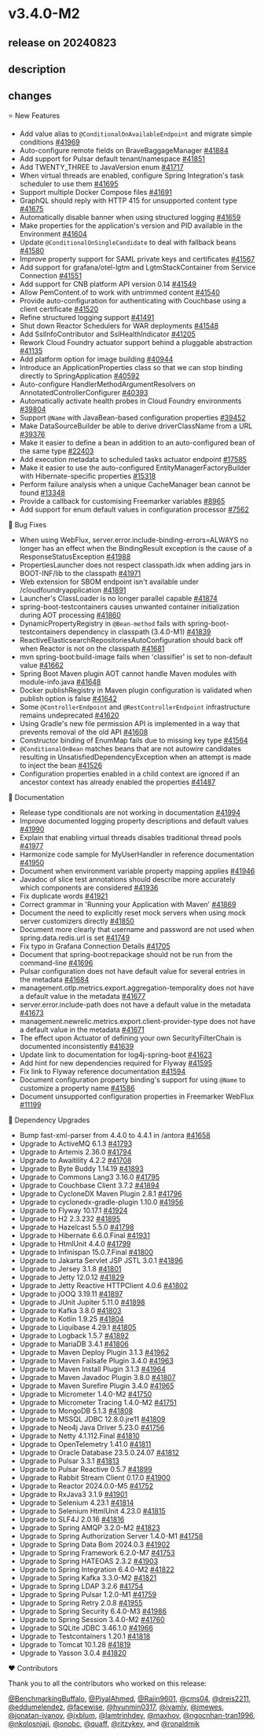 # v3.4.0-M2

## release on 20240823

## description

## changes

⭐ New Features

* Add value alias to <code>@ConditionalOnAvailableEndpoint</code> and migrate simple conditions <a href="https://github.com/spring-projects/spring-boot/issues/41969" data-hovercard-type="issue" data-hovercard-url="/spring-projects/spring-boot/issues/41969/hovercard">#41969</a>
* Auto-configure remote fields on BraveBaggageManager <a href="https://github.com/spring-projects/spring-boot/issues/41884" data-hovercard-type="issue" data-hovercard-url="/spring-projects/spring-boot/issues/41884/hovercard">#41884</a>
* Add support for Pulsar default tenant/namespace <a href="https://github.com/spring-projects/spring-boot/pull/41851" data-hovercard-type="pull_request" data-hovercard-url="/spring-projects/spring-boot/pull/41851/hovercard">#41851</a>
* Add TWENTY_THREE to JavaVersion enum <a href="https://github.com/spring-projects/spring-boot/issues/41717" data-hovercard-type="issue" data-hovercard-url="/spring-projects/spring-boot/issues/41717/hovercard">#41717</a>
* When virtual threads are enabled, configure Spring Integration's task scheduler to use them <a href="https://github.com/spring-projects/spring-boot/pull/41695" data-hovercard-type="pull_request" data-hovercard-url="/spring-projects/spring-boot/pull/41695/hovercard">#41695</a>
* Support multiple Docker Compose files <a href="https://github.com/spring-projects/spring-boot/issues/41691" data-hovercard-type="issue" data-hovercard-url="/spring-projects/spring-boot/issues/41691/hovercard">#41691</a>
* GraphQL should reply with HTTP 415 for unsupported content type <a href="https://github.com/spring-projects/spring-boot/issues/41675" data-hovercard-type="issue" data-hovercard-url="/spring-projects/spring-boot/issues/41675/hovercard">#41675</a>
* Automatically disable banner when using structured logging <a href="https://github.com/spring-projects/spring-boot/issues/41659" data-hovercard-type="issue" data-hovercard-url="/spring-projects/spring-boot/issues/41659/hovercard">#41659</a>
* Make properties for the application's version and PID available in the Environment <a href="https://github.com/spring-projects/spring-boot/issues/41604" data-hovercard-type="issue" data-hovercard-url="/spring-projects/spring-boot/issues/41604/hovercard">#41604</a>
* Update <code>@ConditionalOnSingleCandidate</code> to deal with fallback beans <a href="https://github.com/spring-projects/spring-boot/issues/41580" data-hovercard-type="issue" data-hovercard-url="/spring-projects/spring-boot/issues/41580/hovercard">#41580</a>
* Improve property support for SAML private keys and certificates <a href="https://github.com/spring-projects/spring-boot/issues/41567" data-hovercard-type="issue" data-hovercard-url="/spring-projects/spring-boot/issues/41567/hovercard">#41567</a>
* Add support for grafana/otel-lgtm and LgtmStackContainer from Service Connection <a href="https://github.com/spring-projects/spring-boot/pull/41551" data-hovercard-type="pull_request" data-hovercard-url="/spring-projects/spring-boot/pull/41551/hovercard">#41551</a>
* Add support for CNB platform API version 0.14 <a href="https://github.com/spring-projects/spring-boot/issues/41549" data-hovercard-type="issue" data-hovercard-url="/spring-projects/spring-boot/issues/41549/hovercard">#41549</a>
* Allow PemContent.of to work with untrimmed content <a href="https://github.com/spring-projects/spring-boot/issues/41540" data-hovercard-type="issue" data-hovercard-url="/spring-projects/spring-boot/issues/41540/hovercard">#41540</a>
* Provide auto-configuration for authenticating with Couchbase using a client certificate <a href="https://github.com/spring-projects/spring-boot/issues/41520" data-hovercard-type="issue" data-hovercard-url="/spring-projects/spring-boot/issues/41520/hovercard">#41520</a>
* Refine structured logging support <a href="https://github.com/spring-projects/spring-boot/issues/41491" data-hovercard-type="issue" data-hovercard-url="/spring-projects/spring-boot/issues/41491/hovercard">#41491</a>
* Shut down Reactor Schedulers for WAR deployments <a href="https://github.com/spring-projects/spring-boot/issues/41548" data-hovercard-type="issue" data-hovercard-url="/spring-projects/spring-boot/issues/41548/hovercard">#41548</a>
* Add SslInfoContributor and SslHealthIndicator <a href="https://github.com/spring-projects/spring-boot/pull/41205" data-hovercard-type="pull_request" data-hovercard-url="/spring-projects/spring-boot/pull/41205/hovercard">#41205</a>
* Rework Cloud Foundry actuator support behind a pluggable abstraction <a href="https://github.com/spring-projects/spring-boot/issues/41135" data-hovercard-type="issue" data-hovercard-url="/spring-projects/spring-boot/issues/41135/hovercard">#41135</a>
* Add platform option for image building <a href="https://github.com/spring-projects/spring-boot/issues/40944" data-hovercard-type="issue" data-hovercard-url="/spring-projects/spring-boot/issues/40944/hovercard">#40944</a>
* Introduce an ApplicationProperties class so that we can stop binding directly to SpringApplication <a href="https://github.com/spring-projects/spring-boot/issues/40592" data-hovercard-type="issue" data-hovercard-url="/spring-projects/spring-boot/issues/40592/hovercard">#40592</a>
* Auto-configure HandlerMethodArgumentResolvers on AnnotatedControllerConfigurer <a href="https://github.com/spring-projects/spring-boot/pull/40393" data-hovercard-type="pull_request" data-hovercard-url="/spring-projects/spring-boot/pull/40393/hovercard">#40393</a>
* Automatically activate health probes in Cloud Foundry environments <a href="https://github.com/spring-projects/spring-boot/issues/39804" data-hovercard-type="issue" data-hovercard-url="/spring-projects/spring-boot/issues/39804/hovercard">#39804</a>
* Support <code>@Name</code> with JavaBean-based configuration properties <a href="https://github.com/spring-projects/spring-boot/pull/39452" data-hovercard-type="pull_request" data-hovercard-url="/spring-projects/spring-boot/pull/39452/hovercard">#39452</a>
* Make DataSourceBuilder be able to derive driverClassName from a URL <a href="https://github.com/spring-projects/spring-boot/pull/39376" data-hovercard-type="pull_request" data-hovercard-url="/spring-projects/spring-boot/pull/39376/hovercard">#39376</a>
* Make it easier to define a bean in addition to an auto-configured bean of the same type <a href="https://github.com/spring-projects/spring-boot/issues/22403" data-hovercard-type="issue" data-hovercard-url="/spring-projects/spring-boot/issues/22403/hovercard">#22403</a>
* Add execution metadata to scheduled tasks actuator endpoint <a href="https://github.com/spring-projects/spring-boot/issues/17585" data-hovercard-type="issue" data-hovercard-url="/spring-projects/spring-boot/issues/17585/hovercard">#17585</a>
* Make it easier to use the auto-configured EntityManagerFactoryBuilder with Hibernate-specific properties <a href="https://github.com/spring-projects/spring-boot/issues/15318" data-hovercard-type="issue" data-hovercard-url="/spring-projects/spring-boot/issues/15318/hovercard">#15318</a>
* Perform failure analysis when a unique CacheManager bean cannot be found <a href="https://github.com/spring-projects/spring-boot/issues/13348" data-hovercard-type="issue" data-hovercard-url="/spring-projects/spring-boot/issues/13348/hovercard">#13348</a>
* Provide a callback for customising Freemarker variables <a href="https://github.com/spring-projects/spring-boot/issues/8965" data-hovercard-type="issue" data-hovercard-url="/spring-projects/spring-boot/issues/8965/hovercard">#8965</a>
* Add support for enum default values in configuration processor <a href="https://github.com/spring-projects/spring-boot/issues/7562" data-hovercard-type="issue" data-hovercard-url="/spring-projects/spring-boot/issues/7562/hovercard">#7562</a>

🐞 Bug Fixes

* When using WebFlux, server.error.include-binding-errors=ALWAYS no longer has an effect when the BindingResult exception is the cause of a ResponseStatusException <a href="https://github.com/spring-projects/spring-boot/issues/41988" data-hovercard-type="issue" data-hovercard-url="/spring-projects/spring-boot/issues/41988/hovercard">#41988</a>
* PropertiesLauncher does not respect classpath.idx when adding jars in BOOT-INF/lib to the classpath <a href="https://github.com/spring-projects/spring-boot/issues/41971" data-hovercard-type="issue" data-hovercard-url="/spring-projects/spring-boot/issues/41971/hovercard">#41971</a>
* Web extension for SBOM endpoint isn't available under /cloudfoundryapplication <a href="https://github.com/spring-projects/spring-boot/issues/41891" data-hovercard-type="issue" data-hovercard-url="/spring-projects/spring-boot/issues/41891/hovercard">#41891</a>
* Launcher's ClassLoader is no longer parallel capable <a href="https://github.com/spring-projects/spring-boot/issues/41874" data-hovercard-type="issue" data-hovercard-url="/spring-projects/spring-boot/issues/41874/hovercard">#41874</a>
* spring-boot-testcontainers causes unwanted container initialization during AOT processing <a href="https://github.com/spring-projects/spring-boot/issues/41860" data-hovercard-type="issue" data-hovercard-url="/spring-projects/spring-boot/issues/41860/hovercard">#41860</a>
* DynamicPropertyRegistry in <code>@Bean-method</code> fails with spring-boot-testcontainers dependency in classpath (3.4.0-M1) <a href="https://github.com/spring-projects/spring-boot/issues/41839" data-hovercard-type="issue" data-hovercard-url="/spring-projects/spring-boot/issues/41839/hovercard">#41839</a>
* ReactiveElasticsearchRepositoriesAutoConfiguration should back off when Reactor is not on the classpath <a href="https://github.com/spring-projects/spring-boot/issues/41681" data-hovercard-type="issue" data-hovercard-url="/spring-projects/spring-boot/issues/41681/hovercard">#41681</a>
* mvn spring-boot:build-image fails when 'classifier' is set to non-default value <a href="https://github.com/spring-projects/spring-boot/issues/41662" data-hovercard-type="issue" data-hovercard-url="/spring-projects/spring-boot/issues/41662/hovercard">#41662</a>
* Spring Boot Maven plugin AOT cannot handle Maven modules with module-info.java <a href="https://github.com/spring-projects/spring-boot/issues/41648" data-hovercard-type="issue" data-hovercard-url="/spring-projects/spring-boot/issues/41648/hovercard">#41648</a>
* Docker publishRegistry in Maven plugin configuration is validated when publish option is false <a href="https://github.com/spring-projects/spring-boot/issues/41642" data-hovercard-type="issue" data-hovercard-url="/spring-projects/spring-boot/issues/41642/hovercard">#41642</a>
* Some <code>@ControllerEndpoint</code> and <code>@RestControllerEndpoint</code> infrastructure remains undeprecated <a href="https://github.com/spring-projects/spring-boot/issues/41620" data-hovercard-type="issue" data-hovercard-url="/spring-projects/spring-boot/issues/41620/hovercard">#41620</a>
* Using Gradle's new file permission API is implemented in a way that prevents removal of the old API <a href="https://github.com/spring-projects/spring-boot/issues/41608" data-hovercard-type="issue" data-hovercard-url="/spring-projects/spring-boot/issues/41608/hovercard">#41608</a>
* Constructor binding of EnumMap fails due to missing key type <a href="https://github.com/spring-projects/spring-boot/issues/41564" data-hovercard-type="issue" data-hovercard-url="/spring-projects/spring-boot/issues/41564/hovercard">#41564</a>
* <code>@ConditionalOnBean</code> matches beans that are not autowire candidates resulting in UnsatisfiedDependencyException when an attempt is made to inject the bean <a href="https://github.com/spring-projects/spring-boot/issues/41526" data-hovercard-type="issue" data-hovercard-url="/spring-projects/spring-boot/issues/41526/hovercard">#41526</a>
* Configuration properties enabled in a child context are ignored if an ancestor context has already enabled the properties <a href="https://github.com/spring-projects/spring-boot/issues/41487" data-hovercard-type="issue" data-hovercard-url="/spring-projects/spring-boot/issues/41487/hovercard">#41487</a>

📔 Documentation

* Release type conditionals are not working in documentation <a href="https://github.com/spring-projects/spring-boot/issues/41994" data-hovercard-type="issue" data-hovercard-url="/spring-projects/spring-boot/issues/41994/hovercard">#41994</a>
* Improve documented logging property descriptions and default values <a href="https://github.com/spring-projects/spring-boot/issues/41990" data-hovercard-type="issue" data-hovercard-url="/spring-projects/spring-boot/issues/41990/hovercard">#41990</a>
* Explain that enabling virtual threads disables traditional thread pools <a href="https://github.com/spring-projects/spring-boot/issues/41977" data-hovercard-type="issue" data-hovercard-url="/spring-projects/spring-boot/issues/41977/hovercard">#41977</a>
* Harmonize code sample for MyUserHandler in reference documentation <a href="https://github.com/spring-projects/spring-boot/issues/41950" data-hovercard-type="issue" data-hovercard-url="/spring-projects/spring-boot/issues/41950/hovercard">#41950</a>
* Document when environment variable property mapping applies <a href="https://github.com/spring-projects/spring-boot/issues/41946" data-hovercard-type="issue" data-hovercard-url="/spring-projects/spring-boot/issues/41946/hovercard">#41946</a>
* Javadoc of slice test annotations should describe more accurately which components are considered <a href="https://github.com/spring-projects/spring-boot/issues/41936" data-hovercard-type="issue" data-hovercard-url="/spring-projects/spring-boot/issues/41936/hovercard">#41936</a>
* Fix duplicate words <a href="https://github.com/spring-projects/spring-boot/issues/41921" data-hovercard-type="issue" data-hovercard-url="/spring-projects/spring-boot/issues/41921/hovercard">#41921</a>
* Correct grammar in 'Running your Application with Maven' <a href="https://github.com/spring-projects/spring-boot/issues/41869" data-hovercard-type="issue" data-hovercard-url="/spring-projects/spring-boot/issues/41869/hovercard">#41869</a>
* Document the need to explicitly reset mock servers when using mock server customizers directly <a href="https://github.com/spring-projects/spring-boot/issues/41850" data-hovercard-type="issue" data-hovercard-url="/spring-projects/spring-boot/issues/41850/hovercard">#41850</a>
* Document more clearly that username and password are not used when spring.data.redis.url is set <a href="https://github.com/spring-projects/spring-boot/issues/41749" data-hovercard-type="issue" data-hovercard-url="/spring-projects/spring-boot/issues/41749/hovercard">#41749</a>
* Fix typo in Grafana Connection Details <a href="https://github.com/spring-projects/spring-boot/pull/41705" data-hovercard-type="pull_request" data-hovercard-url="/spring-projects/spring-boot/pull/41705/hovercard">#41705</a>
* Document that spring-boot:repackage should not be run from the command-line <a href="https://github.com/spring-projects/spring-boot/issues/41696" data-hovercard-type="issue" data-hovercard-url="/spring-projects/spring-boot/issues/41696/hovercard">#41696</a>
* Pulsar configuration does not have default value for several entries in the metadata <a href="https://github.com/spring-projects/spring-boot/issues/41684" data-hovercard-type="issue" data-hovercard-url="/spring-projects/spring-boot/issues/41684/hovercard">#41684</a>
* management.otlp.metrics.export.aggregation-temporality does not have a default value in the metadata <a href="https://github.com/spring-projects/spring-boot/issues/41677" data-hovercard-type="issue" data-hovercard-url="/spring-projects/spring-boot/issues/41677/hovercard">#41677</a>
* server.error.include-path does not have a default value in the metadata <a href="https://github.com/spring-projects/spring-boot/issues/41673" data-hovercard-type="issue" data-hovercard-url="/spring-projects/spring-boot/issues/41673/hovercard">#41673</a>
* management.newrelic.metrics.export.client-provider-type does not have a default value in the metadata <a href="https://github.com/spring-projects/spring-boot/issues/41671" data-hovercard-type="issue" data-hovercard-url="/spring-projects/spring-boot/issues/41671/hovercard">#41671</a>
* The effect upon Actuator of defining your own SecurityFilterChain is documented inconsistently <a href="https://github.com/spring-projects/spring-boot/issues/41639" data-hovercard-type="issue" data-hovercard-url="/spring-projects/spring-boot/issues/41639/hovercard">#41639</a>
* Update link to documentation for log4j-spring-boot <a href="https://github.com/spring-projects/spring-boot/issues/41623" data-hovercard-type="issue" data-hovercard-url="/spring-projects/spring-boot/issues/41623/hovercard">#41623</a>
* Add hint for new dependencies required for Flyway <a href="https://github.com/spring-projects/spring-boot/issues/41595" data-hovercard-type="issue" data-hovercard-url="/spring-projects/spring-boot/issues/41595/hovercard">#41595</a>
* Fix link to Flyway reference documentation <a href="https://github.com/spring-projects/spring-boot/issues/41594" data-hovercard-type="issue" data-hovercard-url="/spring-projects/spring-boot/issues/41594/hovercard">#41594</a>
* Document configuration property binding's support for using <code>@Name</code> to customize a property name <a href="https://github.com/spring-projects/spring-boot/issues/41586" data-hovercard-type="issue" data-hovercard-url="/spring-projects/spring-boot/issues/41586/hovercard">#41586</a>
* Document unsupported configuration properties in Freemarker WebFlux <a href="https://github.com/spring-projects/spring-boot/issues/11199" data-hovercard-type="issue" data-hovercard-url="/spring-projects/spring-boot/issues/11199/hovercard">#11199</a>

🔨 Dependency Upgrades

* Bump fast-xml-parser from 4.4.0 to 4.4.1 in /antora <a href="https://github.com/spring-projects/spring-boot/issues/41658" data-hovercard-type="issue" data-hovercard-url="/spring-projects/spring-boot/issues/41658/hovercard">#41658</a>
* Upgrade to ActiveMQ 6.1.3 <a href="https://github.com/spring-projects/spring-boot/issues/41793" data-hovercard-type="issue" data-hovercard-url="/spring-projects/spring-boot/issues/41793/hovercard">#41793</a>
* Upgrade to Artemis 2.36.0 <a href="https://github.com/spring-projects/spring-boot/issues/41794" data-hovercard-type="issue" data-hovercard-url="/spring-projects/spring-boot/issues/41794/hovercard">#41794</a>
* Upgrade to Awaitility 4.2.2 <a href="https://github.com/spring-projects/spring-boot/issues/41708" data-hovercard-type="issue" data-hovercard-url="/spring-projects/spring-boot/issues/41708/hovercard">#41708</a>
* Upgrade to Byte Buddy 1.14.19 <a href="https://github.com/spring-projects/spring-boot/issues/41893" data-hovercard-type="issue" data-hovercard-url="/spring-projects/spring-boot/issues/41893/hovercard">#41893</a>
* Upgrade to Commons Lang3 3.16.0 <a href="https://github.com/spring-projects/spring-boot/issues/41795" data-hovercard-type="issue" data-hovercard-url="/spring-projects/spring-boot/issues/41795/hovercard">#41795</a>
* Upgrade to Couchbase Client 3.7.2 <a href="https://github.com/spring-projects/spring-boot/issues/41894" data-hovercard-type="issue" data-hovercard-url="/spring-projects/spring-boot/issues/41894/hovercard">#41894</a>
* Upgrade to CycloneDX Maven Plugin 2.8.1 <a href="https://github.com/spring-projects/spring-boot/issues/41796" data-hovercard-type="issue" data-hovercard-url="/spring-projects/spring-boot/issues/41796/hovercard">#41796</a>
* Upgrade to cyclonedx-gradle-plugin 1.10.0 <a href="https://github.com/spring-projects/spring-boot/issues/41956" data-hovercard-type="issue" data-hovercard-url="/spring-projects/spring-boot/issues/41956/hovercard">#41956</a>
* Upgrade to Flyway 10.17.1 <a href="https://github.com/spring-projects/spring-boot/issues/41924" data-hovercard-type="issue" data-hovercard-url="/spring-projects/spring-boot/issues/41924/hovercard">#41924</a>
* Upgrade to H2 2.3.232 <a href="https://github.com/spring-projects/spring-boot/issues/41895" data-hovercard-type="issue" data-hovercard-url="/spring-projects/spring-boot/issues/41895/hovercard">#41895</a>
* Upgrade to Hazelcast 5.5.0 <a href="https://github.com/spring-projects/spring-boot/issues/41798" data-hovercard-type="issue" data-hovercard-url="/spring-projects/spring-boot/issues/41798/hovercard">#41798</a>
* Upgrade to Hibernate 6.6.0.Final <a href="https://github.com/spring-projects/spring-boot/issues/41931" data-hovercard-type="issue" data-hovercard-url="/spring-projects/spring-boot/issues/41931/hovercard">#41931</a>
* Upgrade to HtmlUnit 4.4.0 <a href="https://github.com/spring-projects/spring-boot/issues/41799" data-hovercard-type="issue" data-hovercard-url="/spring-projects/spring-boot/issues/41799/hovercard">#41799</a>
* Upgrade to Infinispan 15.0.7.Final <a href="https://github.com/spring-projects/spring-boot/issues/41800" data-hovercard-type="issue" data-hovercard-url="/spring-projects/spring-boot/issues/41800/hovercard">#41800</a>
* Upgrade to Jakarta Servlet JSP JSTL 3.0.1 <a href="https://github.com/spring-projects/spring-boot/issues/41896" data-hovercard-type="issue" data-hovercard-url="/spring-projects/spring-boot/issues/41896/hovercard">#41896</a>
* Upgrade to Jersey 3.1.8 <a href="https://github.com/spring-projects/spring-boot/issues/41801" data-hovercard-type="issue" data-hovercard-url="/spring-projects/spring-boot/issues/41801/hovercard">#41801</a>
* Upgrade to Jetty 12.0.12 <a href="https://github.com/spring-projects/spring-boot/issues/41829" data-hovercard-type="issue" data-hovercard-url="/spring-projects/spring-boot/issues/41829/hovercard">#41829</a>
* Upgrade to Jetty Reactive HTTPClient 4.0.6 <a href="https://github.com/spring-projects/spring-boot/issues/41802" data-hovercard-type="issue" data-hovercard-url="/spring-projects/spring-boot/issues/41802/hovercard">#41802</a>
* Upgrade to jOOQ 3.19.11 <a href="https://github.com/spring-projects/spring-boot/issues/41897" data-hovercard-type="issue" data-hovercard-url="/spring-projects/spring-boot/issues/41897/hovercard">#41897</a>
* Upgrade to JUnit Jupiter 5.11.0 <a href="https://github.com/spring-projects/spring-boot/issues/41898" data-hovercard-type="issue" data-hovercard-url="/spring-projects/spring-boot/issues/41898/hovercard">#41898</a>
* Upgrade to Kafka 3.8.0 <a href="https://github.com/spring-projects/spring-boot/issues/41803" data-hovercard-type="issue" data-hovercard-url="/spring-projects/spring-boot/issues/41803/hovercard">#41803</a>
* Upgrade to Kotlin 1.9.25 <a href="https://github.com/spring-projects/spring-boot/issues/41804" data-hovercard-type="issue" data-hovercard-url="/spring-projects/spring-boot/issues/41804/hovercard">#41804</a>
* Upgrade to Liquibase 4.29.1 <a href="https://github.com/spring-projects/spring-boot/issues/41805" data-hovercard-type="issue" data-hovercard-url="/spring-projects/spring-boot/issues/41805/hovercard">#41805</a>
* Upgrade to Logback 1.5.7 <a href="https://github.com/spring-projects/spring-boot/issues/41892" data-hovercard-type="issue" data-hovercard-url="/spring-projects/spring-boot/issues/41892/hovercard">#41892</a>
* Upgrade to MariaDB 3.4.1 <a href="https://github.com/spring-projects/spring-boot/issues/41806" data-hovercard-type="issue" data-hovercard-url="/spring-projects/spring-boot/issues/41806/hovercard">#41806</a>
* Upgrade to Maven Deploy Plugin 3.1.3 <a href="https://github.com/spring-projects/spring-boot/issues/41962" data-hovercard-type="issue" data-hovercard-url="/spring-projects/spring-boot/issues/41962/hovercard">#41962</a>
* Upgrade to Maven Failsafe Plugin 3.4.0 <a href="https://github.com/spring-projects/spring-boot/issues/41963" data-hovercard-type="issue" data-hovercard-url="/spring-projects/spring-boot/issues/41963/hovercard">#41963</a>
* Upgrade to Maven Install Plugin 3.1.3 <a href="https://github.com/spring-projects/spring-boot/issues/41964" data-hovercard-type="issue" data-hovercard-url="/spring-projects/spring-boot/issues/41964/hovercard">#41964</a>
* Upgrade to Maven Javadoc Plugin 3.8.0 <a href="https://github.com/spring-projects/spring-boot/issues/41807" data-hovercard-type="issue" data-hovercard-url="/spring-projects/spring-boot/issues/41807/hovercard">#41807</a>
* Upgrade to Maven Surefire Plugin 3.4.0 <a href="https://github.com/spring-projects/spring-boot/issues/41965" data-hovercard-type="issue" data-hovercard-url="/spring-projects/spring-boot/issues/41965/hovercard">#41965</a>
* Upgrade to Micrometer 1.4.0-M2 <a href="https://github.com/spring-projects/spring-boot/issues/41750" data-hovercard-type="issue" data-hovercard-url="/spring-projects/spring-boot/issues/41750/hovercard">#41750</a>
* Upgrade to Micrometer Tracing 1.4.0-M2 <a href="https://github.com/spring-projects/spring-boot/issues/41751" data-hovercard-type="issue" data-hovercard-url="/spring-projects/spring-boot/issues/41751/hovercard">#41751</a>
* Upgrade to MongoDB 5.1.3 <a href="https://github.com/spring-projects/spring-boot/issues/41808" data-hovercard-type="issue" data-hovercard-url="/spring-projects/spring-boot/issues/41808/hovercard">#41808</a>
* Upgrade to MSSQL JDBC 12.8.0.jre11 <a href="https://github.com/spring-projects/spring-boot/issues/41809" data-hovercard-type="issue" data-hovercard-url="/spring-projects/spring-boot/issues/41809/hovercard">#41809</a>
* Upgrade to Neo4j Java Driver 5.23.0 <a href="https://github.com/spring-projects/spring-boot/issues/41756" data-hovercard-type="issue" data-hovercard-url="/spring-projects/spring-boot/issues/41756/hovercard">#41756</a>
* Upgrade to Netty 4.1.112.Final <a href="https://github.com/spring-projects/spring-boot/issues/41810" data-hovercard-type="issue" data-hovercard-url="/spring-projects/spring-boot/issues/41810/hovercard">#41810</a>
* Upgrade to OpenTelemetry 1.41.0 <a href="https://github.com/spring-projects/spring-boot/issues/41811" data-hovercard-type="issue" data-hovercard-url="/spring-projects/spring-boot/issues/41811/hovercard">#41811</a>
* Upgrade to Oracle Database 23.5.0.24.07 <a href="https://github.com/spring-projects/spring-boot/issues/41812" data-hovercard-type="issue" data-hovercard-url="/spring-projects/spring-boot/issues/41812/hovercard">#41812</a>
* Upgrade to Pulsar 3.3.1 <a href="https://github.com/spring-projects/spring-boot/issues/41813" data-hovercard-type="issue" data-hovercard-url="/spring-projects/spring-boot/issues/41813/hovercard">#41813</a>
* Upgrade to Pulsar Reactive 0.5.7 <a href="https://github.com/spring-projects/spring-boot/issues/41899" data-hovercard-type="issue" data-hovercard-url="/spring-projects/spring-boot/issues/41899/hovercard">#41899</a>
* Upgrade to Rabbit Stream Client 0.17.0 <a href="https://github.com/spring-projects/spring-boot/issues/41900" data-hovercard-type="issue" data-hovercard-url="/spring-projects/spring-boot/issues/41900/hovercard">#41900</a>
* Upgrade to Reactor 2024.0.0-M5 <a href="https://github.com/spring-projects/spring-boot/issues/41752" data-hovercard-type="issue" data-hovercard-url="/spring-projects/spring-boot/issues/41752/hovercard">#41752</a>
* Upgrade to RxJava3 3.1.9 <a href="https://github.com/spring-projects/spring-boot/issues/41901" data-hovercard-type="issue" data-hovercard-url="/spring-projects/spring-boot/issues/41901/hovercard">#41901</a>
* Upgrade to Selenium 4.23.1 <a href="https://github.com/spring-projects/spring-boot/issues/41814" data-hovercard-type="issue" data-hovercard-url="/spring-projects/spring-boot/issues/41814/hovercard">#41814</a>
* Upgrade to Selenium HtmlUnit 4.23.0 <a href="https://github.com/spring-projects/spring-boot/issues/41815" data-hovercard-type="issue" data-hovercard-url="/spring-projects/spring-boot/issues/41815/hovercard">#41815</a>
* Upgrade to SLF4J 2.0.16 <a href="https://github.com/spring-projects/spring-boot/issues/41816" data-hovercard-type="issue" data-hovercard-url="/spring-projects/spring-boot/issues/41816/hovercard">#41816</a>
* Upgrade to Spring AMQP 3.2.0-M2 <a href="https://github.com/spring-projects/spring-boot/issues/41823" data-hovercard-type="issue" data-hovercard-url="/spring-projects/spring-boot/issues/41823/hovercard">#41823</a>
* Upgrade to Spring Authorization Server 1.4.0-M1 <a href="https://github.com/spring-projects/spring-boot/issues/41758" data-hovercard-type="issue" data-hovercard-url="/spring-projects/spring-boot/issues/41758/hovercard">#41758</a>
* Upgrade to Spring Data Bom 2024.0.3 <a href="https://github.com/spring-projects/spring-boot/issues/41902" data-hovercard-type="issue" data-hovercard-url="/spring-projects/spring-boot/issues/41902/hovercard">#41902</a>
* Upgrade to Spring Framework 6.2.0-M7 <a href="https://github.com/spring-projects/spring-boot/issues/41753" data-hovercard-type="issue" data-hovercard-url="/spring-projects/spring-boot/issues/41753/hovercard">#41753</a>
* Upgrade to Spring HATEOAS 2.3.2 <a href="https://github.com/spring-projects/spring-boot/issues/41903" data-hovercard-type="issue" data-hovercard-url="/spring-projects/spring-boot/issues/41903/hovercard">#41903</a>
* Upgrade to Spring Integration 6.4.0-M2 <a href="https://github.com/spring-projects/spring-boot/issues/41822" data-hovercard-type="issue" data-hovercard-url="/spring-projects/spring-boot/issues/41822/hovercard">#41822</a>
* Upgrade to Spring Kafka 3.3.0-M2 <a href="https://github.com/spring-projects/spring-boot/issues/41821" data-hovercard-type="issue" data-hovercard-url="/spring-projects/spring-boot/issues/41821/hovercard">#41821</a>
* Upgrade to Spring LDAP 3.2.6 <a href="https://github.com/spring-projects/spring-boot/issues/41754" data-hovercard-type="issue" data-hovercard-url="/spring-projects/spring-boot/issues/41754/hovercard">#41754</a>
* Upgrade to Spring Pulsar 1.2.0-M1 <a href="https://github.com/spring-projects/spring-boot/issues/41759" data-hovercard-type="issue" data-hovercard-url="/spring-projects/spring-boot/issues/41759/hovercard">#41759</a>
* Upgrade to Spring Retry 2.0.8 <a href="https://github.com/spring-projects/spring-boot/issues/41955" data-hovercard-type="issue" data-hovercard-url="/spring-projects/spring-boot/issues/41955/hovercard">#41955</a>
* Upgrade to Spring Security 6.4.0-M3 <a href="https://github.com/spring-projects/spring-boot/issues/41986" data-hovercard-type="issue" data-hovercard-url="/spring-projects/spring-boot/issues/41986/hovercard">#41986</a>
* Upgrade to Spring Session 3.4.0-M2 <a href="https://github.com/spring-projects/spring-boot/issues/41760" data-hovercard-type="issue" data-hovercard-url="/spring-projects/spring-boot/issues/41760/hovercard">#41760</a>
* Upgrade to SQLite JDBC 3.46.1.0 <a href="https://github.com/spring-projects/spring-boot/issues/41966" data-hovercard-type="issue" data-hovercard-url="/spring-projects/spring-boot/issues/41966/hovercard">#41966</a>
* Upgrade to Testcontainers 1.20.1 <a href="https://github.com/spring-projects/spring-boot/issues/41818" data-hovercard-type="issue" data-hovercard-url="/spring-projects/spring-boot/issues/41818/hovercard">#41818</a>
* Upgrade to Tomcat 10.1.28 <a href="https://github.com/spring-projects/spring-boot/issues/41819" data-hovercard-type="issue" data-hovercard-url="/spring-projects/spring-boot/issues/41819/hovercard">#41819</a>
* Upgrade to Yasson 3.0.4 <a href="https://github.com/spring-projects/spring-boot/issues/41820" data-hovercard-type="issue" data-hovercard-url="/spring-projects/spring-boot/issues/41820/hovercard">#41820</a>

❤️ Contributors

Thank you to all the contributors who worked on this release:

<a class="user-mention notranslate" data-hovercard-type="user" data-hovercard-url="/users/BenchmarkingBuffalo/hovercard" data-octo-click="hovercard-link-click" data-octo-dimensions="link_type:self" href="https://github.com/BenchmarkingBuffalo">@BenchmarkingBuffalo</a>, <a class="user-mention notranslate" data-hovercard-type="user" data-hovercard-url="/users/PiyalAhmed/hovercard" data-octo-click="hovercard-link-click" data-octo-dimensions="link_type:self" href="https://github.com/PiyalAhmed">@PiyalAhmed</a>, <a class="user-mention notranslate" data-hovercard-type="user" data-hovercard-url="/users/Rajin9601/hovercard" data-octo-click="hovercard-link-click" data-octo-dimensions="link_type:self" href="https://github.com/Rajin9601">@Rajin9601</a>, <a class="user-mention notranslate" data-hovercard-type="user" data-hovercard-url="/users/cms04/hovercard" data-octo-click="hovercard-link-click" data-octo-dimensions="link_type:self" href="https://github.com/cms04">@cms04</a>, <a class="user-mention notranslate" data-hovercard-type="user" data-hovercard-url="/users/dreis2211/hovercard" data-octo-click="hovercard-link-click" data-octo-dimensions="link_type:self" href="https://github.com/dreis2211">@dreis2211</a>, <a class="user-mention notranslate" data-hovercard-type="user" data-hovercard-url="/users/eddumelendez/hovercard" data-octo-click="hovercard-link-click" data-octo-dimensions="link_type:self" href="https://github.com/eddumelendez">@eddumelendez</a>, <a class="user-mention notranslate" data-hovercard-type="user" data-hovercard-url="/users/facewise/hovercard" data-octo-click="hovercard-link-click" data-octo-dimensions="link_type:self" href="https://github.com/facewise">@facewise</a>, <a class="user-mention notranslate" data-hovercard-type="user" data-hovercard-url="/users/hyunmin0317/hovercard" data-octo-click="hovercard-link-click" data-octo-dimensions="link_type:self" href="https://github.com/hyunmin0317">@hyunmin0317</a>, <a class="user-mention notranslate" data-hovercard-type="user" data-hovercard-url="/users/ivamly/hovercard" data-octo-click="hovercard-link-click" data-octo-dimensions="link_type:self" href="https://github.com/ivamly">@ivamly</a>, <a class="user-mention notranslate" data-hovercard-type="user" data-hovercard-url="/users/jmewes/hovercard" data-octo-click="hovercard-link-click" data-octo-dimensions="link_type:self" href="https://github.com/jmewes">@jmewes</a>, <a class="user-mention notranslate" data-hovercard-type="user" data-hovercard-url="/users/jonatan-ivanov/hovercard" data-octo-click="hovercard-link-click" data-octo-dimensions="link_type:self" href="https://github.com/jonatan-ivanov">@jonatan-ivanov</a>, <a class="user-mention notranslate" data-hovercard-type="user" data-hovercard-url="/users/jxblum/hovercard" data-octo-click="hovercard-link-click" data-octo-dimensions="link_type:self" href="https://github.com/jxblum">@jxblum</a>, <a class="user-mention notranslate" data-hovercard-type="user" data-hovercard-url="/users/lamtrinhdev/hovercard" data-octo-click="hovercard-link-click" data-octo-dimensions="link_type:self" href="https://github.com/lamtrinhdev">@lamtrinhdev</a>, <a class="user-mention notranslate" data-hovercard-type="user" data-hovercard-url="/users/maxhov/hovercard" data-octo-click="hovercard-link-click" data-octo-dimensions="link_type:self" href="https://github.com/maxhov">@maxhov</a>, <a class="user-mention notranslate" data-hovercard-type="user" data-hovercard-url="/users/ngocnhan-tran1996/hovercard" data-octo-click="hovercard-link-click" data-octo-dimensions="link_type:self" href="https://github.com/ngocnhan-tran1996">@ngocnhan-tran1996</a>, <a class="user-mention notranslate" data-hovercard-type="user" data-hovercard-url="/users/nkolosnjaji/hovercard" data-octo-click="hovercard-link-click" data-octo-dimensions="link_type:self" href="https://github.com/nkolosnjaji">@nkolosnjaji</a>, <a class="user-mention notranslate" data-hovercard-type="user" data-hovercard-url="/users/onobc/hovercard" data-octo-click="hovercard-link-click" data-octo-dimensions="link_type:self" href="https://github.com/onobc">@onobc</a>, <a class="user-mention notranslate" data-hovercard-type="user" data-hovercard-url="/users/quaff/hovercard" data-octo-click="hovercard-link-click" data-octo-dimensions="link_type:self" href="https://github.com/quaff">@quaff</a>, <a class="user-mention notranslate" data-hovercard-type="user" data-hovercard-url="/users/ritzykey/hovercard" data-octo-click="hovercard-link-click" data-octo-dimensions="link_type:self" href="https://github.com/ritzykey">@ritzykey</a>, and <a class="user-mention notranslate" data-hovercard-type="user" data-hovercard-url="/users/ronaldmik/hovercard" data-octo-click="hovercard-link-click" data-octo-dimensions="link_type:self" href="https://github.com/ronaldmik">@ronaldmik</a>

